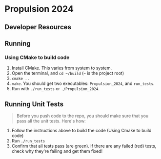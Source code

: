 # Propulsion 2024

## Developer Resources

## Running 

### Using CMake to build code

1. Install CMake. This varies from system to system.
2. Open the terminal, and `cd ~/build` (`~` is the project root)
3. `cmake ..`
4. `make`. You should get two executables: `Propulsion_2024`, and `run_tests`.
5. Run with `./run_tests` or `./Propulsion_2024`.

## Running Unit Tests
> Before you push code to the repo, you should make sure that you pass all the unit tests. Here's how:
1. Follow the instructions above to build the code (Using Cmake to build code)
2. Run `./run_tests`
3. Confirm that all tests pass (are green). If there are any failed (red) tests, check why they're failing and get them fixed!
